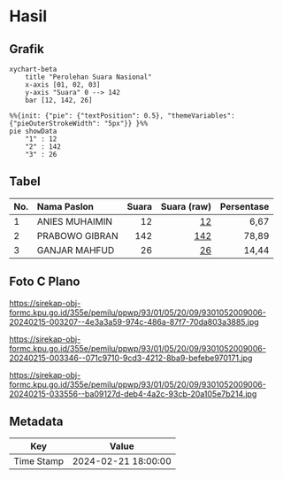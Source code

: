 # Hasil

## Grafik

```mermaid
xychart-beta
    title "Perolehan Suara Nasional"
    x-axis [01, 02, 03]
    y-axis "Suara" 0 --> 142
    bar [12, 142, 26]
```

```mermaid
%%{init: {"pie": {"textPosition": 0.5}, "themeVariables": {"pieOuterStrokeWidth": "5px"}} }%%
pie showData
    "1" : 12
    "2" : 142
    "3" : 26
```

## Tabel

| No. | Nama Paslon    | Suara | Suara (raw) | Persentase |
|:--- |:-------------- | -----:| -----------:| ----------:|
| 1   | ANIES MUHAIMIN | 12    | [12][p-1]   | 6,67       |
| 2   | PRABOWO GIBRAN | 142   | [142][p-2]  | 78,89      |
| 3   | GANJAR MAHFUD  | 26    | [26][p-3]   | 14,44      |


[p-1]: https://github.com/gigit-pemilu/pemilu-2024/blob/main/pilpres/hitung-suara/sub/93-papua-selatan/sub/01-merauke/sub/05-semangga/sub/2009-muram-sari/sub/006-tps/sub/paslon-1.txt
[p-2]: https://github.com/gigit-pemilu/pemilu-2024/blob/main/pilpres/hitung-suara/sub/93-papua-selatan/sub/01-merauke/sub/05-semangga/sub/2009-muram-sari/sub/006-tps/sub/paslon-2.txt
[p-3]: https://github.com/gigit-pemilu/pemilu-2024/blob/main/pilpres/hitung-suara/sub/93-papua-selatan/sub/01-merauke/sub/05-semangga/sub/2009-muram-sari/sub/006-tps/sub/paslon-3.txt

## Foto C Plano

https://sirekap-obj-formc.kpu.go.id/355e/pemilu/ppwp/93/01/05/20/09/9301052009006-20240215-003207--4e3a3a59-974c-486a-87f7-70da803a3885.jpg

https://sirekap-obj-formc.kpu.go.id/355e/pemilu/ppwp/93/01/05/20/09/9301052009006-20240215-003346--071c9710-9cd3-4212-8ba9-befebe970171.jpg

https://sirekap-obj-formc.kpu.go.id/355e/pemilu/ppwp/93/01/05/20/09/9301052009006-20240215-033556--ba09127d-deb4-4a2c-93cb-20a105e7b214.jpg


## Metadata

| Key        | Value               |
| ---------- | ------------------- |
| Time Stamp | 2024-02-21 18:00:00 |



